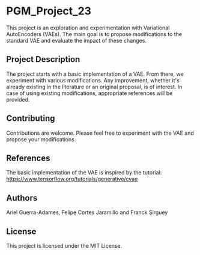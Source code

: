 # PGM_Project_23

This project is an exploration and experimentation with Variational AutoEncoders (VAEs). The main goal is to propose modifications to the standard VAE and evaluate the impact of these changes. 

## Project Description

The project starts with a basic implementation of a VAE. From there, we experiment with various modifications. Any improvement, whether it's already existing in the literature or an original proposal, is of interest. In case of using existing modifications, appropriate references will be provided.

## Contributing

Contributions are welcome. Please feel free to experiment with the VAE and propose your modifications.

## References

The basic implementation of the VAE is inspired by the tutorial: https://www.tensorflow.org/tutorials/generative/cvae

## Authors

Ariel Guerra-Adames, Felipe Cortes Jaramillo and Franck Sirguey

## License

This project is licensed under the MIT License.